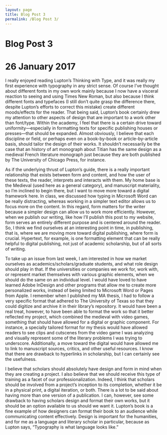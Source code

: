 ```yaml
---
layout: page
title: Blog Post 3
permalink: /Blog Post 3/
---
```

# Blog Post 3

# 26 January 2017

I really enjoyed reading Lupton’s Thinking with Type, and it was really my first experience with typography in any strict sense. Of course I’ve thought about different fonts in my own work mainly because I now have a visceral reaction to seeing and using Times New Roman, but also because I think different fonts and typefaces (I still don’t quite grasp the difference there, despite Lupton’s efforts to correct this mistake) create different moods/effects for the reader. That being said, Lupton’s book certainly drew my attention to other aspects of design that are important to a work other than font/type. Within the academy, I feel that there is a certain drive toward uniformity—especially in formatting texts for specific publishing houses or presses—that should be expanded. Almost obviously, I believe that each discipline or field, or perhaps even on a book-by-book or article-by-article basis, should tailor the design of their works. It shouldn’t necessarily be the case that an history of art monograph about Titian has the same design as a medieval French literature monograph just because they are both published by The University of Chicago Press, for instance.

As if the underlying thrust of Lupton’s guide, there is a really important relationship that exists between form and content, and how the user of these texts, the reader, interprets and interacts with them. My home base is the Medieval (used here as a general category), and manuscript materiality, so I’m inclined to begin there, but I want to move more toward a digital framework here. In class, we discussed how typing in Microsoft Word can be really distracting, whereas working in a simpler text editor allows us to focus more on the content. In this regard, form matters for the writer because a simpler design can allow us to work more efficiently. However, when we publish our writing, like how I’ll publish this post to my website, form serves an entirely different purpose and is centered around the reader. So, I think we find ourselves at an interesting point in time, in publishing, that is, where we are moving more toward digital publishing, where form is crucial. Hypertext, for example, is one formatting element that can be really helpful to digital publishing, not just of academic scholarship, but of all sorts of writing.

To take up an issue from last week, I am interested in how we market ourselves as academics/scholars/graduate students, and what role design should play in that. If the universities or companies we work for, work with, or represent market themselves with various graphic elements, when we should do the same on an individual level. I would have loved to have learned Adobe InDesign and other programs that allow me to create more personalized works, instead of being limited to Microsoft Word or Pages from Apple. I remember when I published my MA thesis, I had to follow a very specific format that adhered to The University of Texas so that they could digitize and archive it in their library’s repository. It would have been a real treat, however, to have been able to format the work so that it better reflected my project, which combined the medieval with video games, something that should have allowed for a digital or graphic component. For instance, a specially tailored format for my thesis would have allowed readers to see clips and cutscenes from the video game I was analyzing and visually represent some of the literary problems I was trying to underscore. Additionally, a move toward the digital would have allowed me to link to manuscript sources, critics, and other useful resources. I know that there are drawback to hyperlinks in scholarship, but I can certainly see the usefulness.

I believe that scholars should absolutely have design and form in mind when they are creating a project. I also believe that we should receive this type of training as a facet of our professionalization. Indeed, I think that scholars should be involved from a project’s inception to its completion, whether it be in a physical print, a digital iteration, or both. There is a lot to be said about having more than one version of a publication. I can, however, see some drawback to having scholars design and format their own works, but it should be an option available to us should we want it. Lupton’s book is a fine example of how designers can format their book to an audience while communicating content effectively. Design is important for the humanities, and for me as a language and literary scholar in particular, because as Lupton says, “Typography is what language looks like.”
